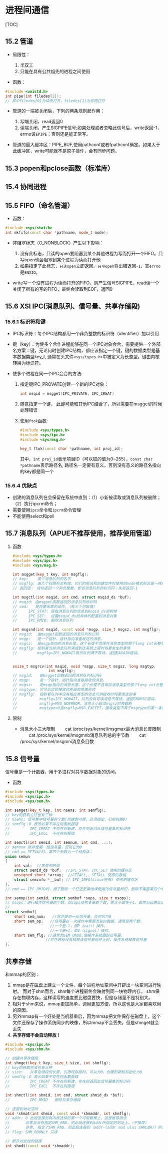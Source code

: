 # 进程间通信

[TOC]

## 15.2 管道

* 局限性：
    1. 半双工
    2. 只能在具有公共祖先的进程之间使用

* 函数：

```c++
#include <unistd.h>
int pipe(int filedes[2]);
// 其中filedes[0]为读而打开，filedes[1]为写而打开
```

* 管道的一端被关闭后，下列的两条规则起作用：
    1. 写端关闭，read返回0
    2. 读端关闭，产生SIGPIPE信号;如果处理或者忽略此信号后，write返回-1，errno设`EPIPE`；否则还是能正常写。

* 管道的最大缓冲区：PIPE_BUF,使用pathconf或者fpathconf确定。如果大于此缓冲区，write可能就不是原子操作，会有同步问题。

## 15.3 popen和pclose函数（标准库）

## 15.4 协同进程

## 15.5 FIFO（命名管道）

* 函数：

```c++
#include <sys/stat/h>
int mkfifo(const char *pathname, mode_t mode);
```

* 非阻塞标志（O_NONBLOCK）产生以下影响：
    1. 没有此标志，只读的open要阻塞到某个其他进程为写而打开一个FIFO。只写open也会阻塞到某个进程为读而打开他
    2. 如果指定了此标志，`只读open`立即返回。`只写open`将出错返回`-1`，其`errno`是`ENXIO`。

* write写一个没有进程为读而打开的FIFO，则产生信号SIGPIPE。read读一个关闭了所有的写的FIFO，最终会读取到EOF，返回0

## 15.6 XSI IPC(消息队列、信号量、共享存储段)

### 15.6.1 **标识符和键**

* IPC标识符：每个IPC结构都用一个非负整数的标识符（identifier）加以引用
* 键（key）：为使多个合作进程能够在同一个IPC对象会合，需要提供一个外部名方案：键，无论何时创建IPC结构，都应该指定一个键，键的数据类型是基本数据类型key_t, 通常在头文件`<sys/types.h>`中被定义为长整型。键由内核转换为标识符。

* 使多个进程在同一个IPC会合的方法:

    1. 指定键IPC_PROVATE创建一个新的IPC对象：

        ```c++
        int msqid = msgget(IPC_PRIVATE, IPC_CREAT)
        ```

    2. 随意指定一个键， 此键可能和其他IPC结合了，所以需要在msgget的时候处理错误
    3. 使用`ftok`函数:

        ```c++
        #include <sys/types.h>
        #include <sys/ipc.h>
        #include <sys/msg.h>

        key_t ftok(const char *pathname, int proj_id);
        ```

        其中，`int proj_id`表示项目ID（可以取的值为0~255），`const char *pathname`表示路径名, 路径名一定要有意义。否则没有意义的路径名指向的key都是同一个

### 15.6.4 优缺点

* 创建的消息队列在会保留在系统中直到：（1）小新被读取或消息队列被删除；（2）执行ipcrm命令；
* 需要使用`ipcs`命令和`ipcrm`命令管理
* 不能使用select和poll

## 15.7 消息队列（APUE不推荐使用，推荐使用管道）

1. 函数

    ```c++
    #include <sys/types.h>
    #include <sys/ipc.h>
    #include <sys/msg.h>

    int msgget(key_t key, int msgflg);
    // key:    某个消息队列的名字
    // msgflg: 由九个权限标志构成，它们的用法和创建文件时使用的mode模式标志是一样的
    // 返回值： 成功返回一个非负整数，即该消息队列的标识码；失败返回-1

    int msgctl(int msqid, int cmd, struct msqid_ds *buf);
    // msqid: 由msgget函数返回的消息队列标识码
    // cmd:   是将要采取的动作,（有三个可取值）
    //     IPC_STAT: 获取消息队列的信息到msqid_ds结构体
    //     IPC_SET:  设置msqid_ds结构体的配置到消息对象
    //     IPC_RMID: 删除消息队列

    int msgsnd(int msqid, const void *msgp, size_t msgsz, int msgflg);
    // msgid:  由msgget函数返回的消息队列标识码
    // msgp:   是一个指针，指针指向准备发送的消息，
    // msgsz:  是msgp指向的消息长度，这个长度不含保存消息类型的那个long int长整型
    // msgflg: 控制着当前消息队列满或到达系统上限时将要发生的事情
    //         msgflg=IPC_NOWAIT表示队列满不等待，返回EAGAIN错误。


    ssize_t msgrcv(int msqid, void *msgp, size_t msgsz, long msgtyp,
                    int msgflg);
    // msgid:   由msgget函数返回的消息队列标识码
    // msgp:    是一个指针，指针指向准备接收的消息，
    // msgsz:   是msgp指向的消息长度，这个长度不含保存消息类型的那个long int长整型
    // msgtype: 它可以实现接收优先级的简单形式
    // msgflg:  控制着队列中没有相应类型的消息可供接收时将要发生的事
    //          msgflg=IPC_NOWAIT，队列没有可读消息不等待，返回ENOMSG错误。
    //          msgflg=MSG_NOERROR，消息大小超过msgsz时被截断
    //          msgtype>0且msgflg=MSG_EXCEPT，接收类型不等于msgtype的第一条消息。
    ```

2. 限制

    * 消息大小三大限制
    　　cat /proc/sys/kernel/msgmax最大消息长度限制
    　　cat /proc/sys/kernel/msgmnb消息队列总的字节数
    　　cat /proc/sys/kernel/msgmni消息条目数

## 15.8 信号量

信号量是一个计数器，用于多进程对共享数据对象的访问。

* 函数

```c++
#include <sys/types.h>
#include <sys/ipc.h>
#include <sys/sem.h>

int semget(key_t key, int nsems, int semflg);
// key的获取方法也有三种
// nsems: 信号集中信号量的个数(创建的时候，必须指定，引用则置0)
// semflg：0 表示如果不存在则函数报错
//         IPC_CREAT 不存在则新建，存在则返回此信号量集的标识符
//         IPC_EXCL  不存在则报错

int semctl(int semid, int semnum, int cmd, ...);
// semnum 除非使用一组信号量，否则它为0 
// cmd == SETVAl时，第四个参数为一个结构体：
union semun
{ 
    int val;  //常使用的值
    struct semid_ds *buf;  //IPC_STAT、IPC_SET 使用的缓存区
    unsigned short *array;  //GETALL,、SETALL 使用的数组
    struct seminfo *__buf; // IPC_INFO(Linux特有) 使用的缓存区
};
// cmd == IPC_RMID时，用于删除一个已近无需继续使用的信号量标识，删除不需要第四个参数

int semop(int semid, struct sembuf *sops, size_t nsops);
// nsops：进行操作信号量的个数，即sops结构变量的个数，需大于或等于1。最常见设置此值等于1，只完成对一个信号量的操作
// 
struct sembuf{ 
    short sem_num;   //除非使用一组信号量，否则它为0 
    short sem_op;   //信号量在一次操作中需要改变的数据，通常是两个数，                                        
                    //一个是-1，即P（wait）操作， 
                    //一个是+1，即V（signal）操作。 
    short sem_flg; //通常为SEM_UNDO,使操作系统跟踪信号量， 
                  //并在进程没有释放该信号量而终止时，操作系统释放信号量 
}; 
```

## 共享存储

和mmap的区别：

1. mmap是在磁盘上建立一个文件，每个进程地址空间中开辟出一块空间进行映射。
而对于shm而言，shm每个进程最终会映射到同一块物理内存。
shm保存在物理内存，这样读写的速度要比磁盘要快，但是存储量不是特别大。
2. 相对于shm来说，mmap更加简单，调用更加方便，所以这也是大家都喜欢用的原因。
3. 另外mmap有一个好处是当机器重启，因为mmap把文件保存在磁盘上，这个文件还保存了操作系统同步的映像，所以mmap不会丢失，但是shmget就会丢失
4. **共享存储不会自动释放！**

```c++
#include <sys/ipc.h>
#include <sys/shm.h>

// 创建共享存储段
int shmget(key_t key, size_t size, int shmflg);
// key的获取方法也有三种
// size:   共享存储段的长度，引用现存段时，可以为0，创建的新段初始化为0
// semflg：0 表示如果不存在则函数报错
//         IPC_CREAT 不存在则新建，存在则返回此信号量集的标识符
//         IPC_EXCL  不存在则报错

int shmctl(int shmid, int cmd, struct shmid_ds *buf);
//         IPC_RMID   删除共享存储段

// 连接到地址空间
void *shmat(int shmid, const void *shmaddr, int shmflg);
// addr: 0 此段连接到有内核选择的第一个可用骶椎上。这是推荐用法
//       非零且没有指定SHM_RND，则此段连接到addr所指定的地址上。（不推荐）
//       非零, 指定了SHM_RND，则此段连接到（addr-(addr mod ulus SHMLBA)）所表示的地址上。SHM_RND命令的意思是“取整”。SHLBA的意思是“低边界地址倍数”。它总是2的乘方。该算式是将地址向下取最近1个SHMLBA的倍数
// flag: SHM_RDONLY 只读

// 断开对此段的链接
int shmdt(const void *shmaddr);

```

